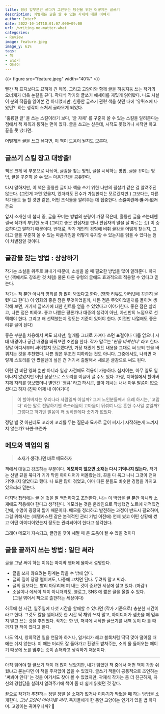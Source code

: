 ```yaml
---
title: 항상 앞부분만 쓰다가 그만두는 당신을 위한 어떻게든 글쓰기
description: 어떻게든 글을 쓸 수 있는 자세에 대한 이야기
author: InterP
date: 2022-10-14T10:01:07.000+09:00
url: /writing-no-matter-what
categories:
- Review
image: feature.jpeg
image_y: 61%
tags: 
- 책
- 글쓰기
- 에세이
---
```


{{< figure src="feature.jpeg" width="40%" >}}

빨간 책 표지보다도 묘하게 긴 제목, 그리고 고양이와 함께 글을 허둥지둥 쓰는 작가의 오너캐가 더욱 눈길을 끈다. 곽재식 작가의 글쓰기 에세이를 재밌게 읽어봤다. 나도 사실 이 분의 작품을 읽어본 건 아니었지만, 한동안 글쓰기 관련 책을 찾던 때에 '유퀴즈에 나왔던?' 하는 생각이 스쳐서 골라오게 되었다.

'훌륭한 글' 을 쓰는 스킬이라기 보다, '글 자체' 를 꾸준히 쓸 수 있는 스킬을 알려준다는 점에서 책 제목과 통하는 면이 있다. 글을 쓰고는 싶은데, 시작도 못했거나 시작만 하고 끝을 못 냈다면.

어떻게든 글을 쓰고 싶다면, 이 책이 도움이 될지도 모른다.

## 글쓰기 스킬 창고 대방출!

책은 크게 네 부분으로 나뉘어, 글감을 찾는 방법, 글을 시작하는 방법, 글을 꾸미는 방법, 글을 꾸준히 쓸 수 있는 마음가짐을 공유한다.

다시 말하지만, 이 책은 훌륭한 글이나 책을 쓰기 위한 나만의 필살기 같은 걸 알려주진 않는다. (그런게 과연 있을지, 있더라도 전수가 가능한지는 모르겠지만.) 그보다는, 다른 작가들도 늘 할 것만 같은, 어떤 초식들을 알려주는 데 집중한다. ~~스킬이란게 별 게 없거든요~~

앞서 소개한 네 챕터 중, 글을 꾸미는 방법의 분량이 가장 적은데, 훌륭한 글을 쓰는데엔 결국 작가의 부던한 노력 (그리고 좋은 편집자를 만나 편집자의 말을 잘 따르는 것) 이 중요하다고 말하기 때문이다. 반대로, 작가 개인의 경험에 비춰 글감을 어떻게 찾는지, 그리고 글을 꾸준히 쓸 수 있는 마음가짐을 어떻게 유지할 수 있는지를 읽을 수 있다는 점이 차별점일 것이다.

## 글감을 찾는 방법 : 상상하기

작가는 소설을 위주로 펴내기 때문에, 소설을 쓸 때 필요한 방법을 많이 알려준다. 하지만 (책에서도 강조한 것 처럼) 물론 다른 유형의 글에도 효과적으로 적용할 수 있다고 믿는다.

작가는 책 뿐만 아니라 영화를 참 많이 봐왔다고 한다. (영화 리뷰도 인터넷에 꾸준히 올렸다고 한다.) 이 영화의 좋은 점은 무엇이었을까, 나쁜 점은 무엇이었을까를 돌이켜 생각해 보면, 거기서 글쓰기에 대한 힌트를 얻을 수 있었다고 이야기한다. 좋은 점은 살리고, 나쁜 점은 피하고. 좋고 나쁨은 평론가나 대중의 생각이 아닌, 자신만의 느낌으로 선택해야 한다. 그리고 왜 선택했는지 정도는 기준이 있어야 한다. (이것만 나열해도 좋은 리뷰 글이 된다)

좋은 부분을 차용해서 써도 되지만, 얼개를 그대로 가져다 쓰면 표절이나 다름 없으니 시대 배경이나 공간 배경을 바꿔보란 조언을 한다. 작가 말로는 '_판을 바꿔친다_' 라고 한다. 정말 어디서부터 써야할지 모르겠다면, 가장 재밌게 봤던 내용을 그대로 써 보되 판을 바꿔치는 것을 추천했다. 나쁜 점은 무조건 피하라는 것도 아니다. 그중에서도, 나라면 저렇게 스토리를 안 짰을텐데 싶은 건 거기서 출발해서 새로운 글감으로 써도 된다.

이런 건 비단 영화 뿐만 아니라 일상 사건에도 적용이 가능하다. 심지어는, 아무 일도 일어나지 않았지만 어떤 상상으로 스토리를 이끌어 낼 수도 있다. 가령, 지하철에서 할아버지께 자리를 양보했더니 별안간 '땡큐' 라고 하시곤, 앉아 계시는 내내 아무 말씀이 없으셨다고 하자 (진짜 어제 내 이야기다)

> 이 할아버지는 우리나라 사람일까 아닐까? 그저 노인분들께서 으레 하시는, '고맙다' 라는 말로 전달하기엔 쑥쓰러움이 고마움이 뒤섞여 나온 흔한 수사일 뿐일까? 그렇다고 하기엔 발음이 꽤 정확한데다 숫기가 없었다.

정말 별 것 아닌데도 꼬리에 꼬리를 무는 질문과 묘사로 글이 써지기 시작하는게 느껴지지 않는가? ~~나만 그런가~~

## 메모와 백업의 힘

> **소재가 생각나면 바로 메모하자**

책에서 대놓고 강조하는 부분이다. **메모하지 않으면 소재는 다시 기억나지 않는다.** 작가는 신발 끈을 묶다가 기가 막힌 아이디어가 떠올랐는데, 끈을 다 묶고 나니 그것이 전혀 기억나지 않았다고 했다. 나 또한 많이 겪었고, 아마 다른 분들도 비슷한 경험을 가지고 있으리라 믿는다.

마지막 챕터에는 글 쓴 것을 잘 백업하자고 조언한다. 나는 이 백업을 글 뿐만 아니라 소재에도 적용해야 한다고 생각한다. 메모라는 것은 온라인으로 작성했건 노트에 끼적였건 간에, 수명이 굉장히 짧기 때문이다. 메모를 정리하고 발전하는 과정이 반드시 필요하며, 그걸 위해서는 (제텔카스텐 같은 본격적인 관리 기법 이전에) 언제 썼고 어떤 상황에 썼고 어떤 아이디어였는지 정도는 관리되어야 한다고 생각한다.

그래야 메모가 지속되고, 글감을 찾아 헤맬 때 큰 도움이 될 수 있을 것이다

## 글을 끝까지 쓰는 방법 : 일단 써라

글을 그냥 써야 하는 이유는 마지막 챕터에 몰아서 설명한다.

-   글을 쓰지 않으려는 핑계는 많을 수 밖에 없다.
-   글의 질이 당장 떨어져도, 나중에 고치면 된다. 두려워 말고 써라.
-   글의 질보다는, 빨리 마무리해 펴 내는 것이 중요한 세상에 살고 있다. (마감!)
-   소설이나 에세이 책이 아니더라도, 블로그, SNS 에 짧은 글을 올릴 수 있다.  
    (그걸 엮어서 책으로 출판하는 세상이다)

하루에 한 시간, 일주일에 다섯 시간을 할애할 수 있다면 (작가 기준으로) 충분한 시간이라고 한다. 그것도 칼을 썰어내듯 한 시간 딱 채워 쓰지 말고, 아이디어가 샘솟을 때 멈추지 말고 쓰는 것을 추천했다. 작가는 한 번, 저녁에 시작한 글쓰기를 새벽 동이 다 틀 때 까지 한 적이 있다고 한다.

나도 역시, 창의적인 일을 연달아 하거나, 일거리가 레고 블록처럼 딱딱 맞아 떨어질 때에는 쉬지 않는다. 이 때는 머리도 잘 돌아가고 환경도 받쳐주는, 소위 물 들어오는 때이기 때문에 노를 멈추는 것이 손해라고 생각하기 때문이다.

---

아직 읽어야 할 글쓰기 책이 더 많이 남았지만, 내가 읽었던 책 중에서 어떤 책이 가장 쉬웠냐고 묻는다면 이 책을 주저없이 꼽을 수 있겠다. 글쓰기 책들이 공통적으로 조언하는 '써봐야 안다' 는 것을 여기서도 찾아 볼 수 있었지만, 곽재식 작가는 좀 더 친근하게, 자신의 경험담을 살려서 알려주기에 책이 좀 더 쉽게 읽혔던 것 같다.

끝으로 작가가 추천하는 정말 정말 쓸 소재가 없거나 이야기가 막혔을 때 하는 방법을 소개한다. _그냥 고양이 이야기를 써라_. 독자들에게 한 동안 고양이는 인기가 있을 법 하다며. 고양이는 귀여우니까? 🤣
